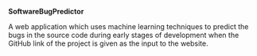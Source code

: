 **SoftwareBugPredictor**

A web application which uses machine learning techniques to predict the bugs in the source code during early stages of development when the GitHub link of the project is given as the input to the website.
